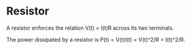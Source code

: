 # Resistor

A resistor enforces the relation V(t) = I(t)R across its two terminals.

The power dissipated by a resistor is P(t) = V(t)I(t) = V(t)^2/R = I(t)^2/R.